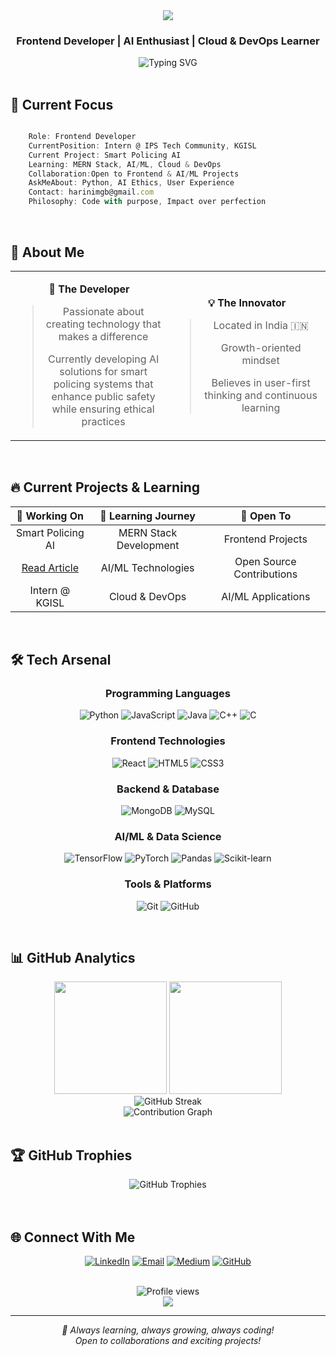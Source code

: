 <div align="center">
  <img src="https://capsule-render.vercel.app/api?type=waving&color=gradient&customColorList=6,12,20&height=200&section=header&text=Harini%20M&fontSize=50&fontAlignY=35&animation=twinkling&fontColor=ffffff" />
</div>

<div align="center">
  
  ### Frontend Developer | AI Enthusiast | Cloud & DevOps Learner
  
  <img src="https://readme-typing-svg.demolab.com?font=Fira+Code&weight=600&size=22&duration=3000&pause=1000&color=2E9EF7&center=true&vCenter=true&multiline=false&width=600&lines=Building+user-centric+solutions;AI-powered+innovation;Bridging+tech+with+real-world+impact" alt="Typing SVG" />
  
</div>

<br>

## 🎯 Current Focus

```javascript

    Role: Frontend Developer
    CurrentPosition: Intern @ IPS Tech Community, KGISL
    Current Project: Smart Policing AI 
    Learning: MERN Stack, AI/ML, Cloud & DevOps
    Collaboration:Open to Frontend & AI/ML Projects
    AskMeAbout: Python, AI Ethics, User Experience
    Contact: harinimgb@gmail.com
    Philosophy: Code with purpose, Impact over perfection

```

<br>

## 🚀 About Me

<table align="center">
<tr>
<td align="center" width="50%">

**🌟 The Developer**

> Passionate about creating technology that makes a difference
> 
> Currently developing AI solutions for smart policing systems that enhance public safety while ensuring ethical practices

</td>
<td align="center" width="50%">

**💡 The Innovator**

> Located in India 🇮🇳
> 
> Growth-oriented mindset
> 
> Believes in user-first thinking and continuous learning

</td>
</tr>
</table>

<br>

## 🔥 Current Projects & Learning

<div align="center">

| 🔭 **Working On** | 🌱 **Learning Journey** | 🤝 **Open To** |
|:---:|:---:|:---:|
| Smart Policing AI | MERN Stack Development | Frontend Projects |
| [Read Article](https://medium.com/@harinimgb/smart-policing-system-d81caeb14b43) | AI/ML Technologies | Open Source Contributions |
| Intern @ KGISL | Cloud & DevOps | AI/ML Applications |

</div>

<br>

## 🛠️ Tech Arsenal

<div align="center">

### Programming Languages
![Python](https://img.shields.io/badge/Python-3776AB?style=for-the-badge&logo=python&logoColor=white)
![JavaScript](https://img.shields.io/badge/JavaScript-F7DF1E?style=for-the-badge&logo=javascript&logoColor=black)
![Java](https://img.shields.io/badge/Java-ED8B00?style=for-the-badge&logo=openjdk&logoColor=white)
![C++](https://img.shields.io/badge/C++-00599C?style=for-the-badge&logo=cplusplus&logoColor=white)
![C](https://img.shields.io/badge/C-00599C?style=for-the-badge&logo=c&logoColor=white)

### Frontend Technologies
![React](https://img.shields.io/badge/React-20232A?style=for-the-badge&logo=react&logoColor=61DAFB)
![HTML5](https://img.shields.io/badge/HTML5-E34F26?style=for-the-badge&logo=html5&logoColor=white)
![CSS3](https://img.shields.io/badge/CSS3-1572B6?style=for-the-badge&logo=css3&logoColor=white)

### Backend & Database
![MongoDB](https://img.shields.io/badge/MongoDB-4EA94B?style=for-the-badge&logo=mongodb&logoColor=white)
![MySQL](https://img.shields.io/badge/MySQL-4479A1?style=for-the-badge&logo=mysql&logoColor=white)

### AI/ML & Data Science
![TensorFlow](https://img.shields.io/badge/TensorFlow-FF6F00?style=for-the-badge&logo=tensorflow&logoColor=white)
![PyTorch](https://img.shields.io/badge/PyTorch-EE4C2C?style=for-the-badge&logo=pytorch&logoColor=white)
![Pandas](https://img.shields.io/badge/Pandas-150458?style=for-the-badge&logo=pandas&logoColor=white)
![Scikit-learn](https://img.shields.io/badge/Scikit--learn-F7931E?style=for-the-badge&logo=scikitlearn&logoColor=white)

### Tools & Platforms
![Git](https://img.shields.io/badge/Git-F05032?style=for-the-badge&logo=git&logoColor=white)
![GitHub](https://img.shields.io/badge/GitHub-100000?style=for-the-badge&logo=github&logoColor=white)

</div>

<br>

## 📊 GitHub Analytics

<div align="center">
  <img height="180em" src="https://github-readme-stats-eight-theta.vercel.app/api?username=harini007m&show_icons=true&theme=tokyonight&include_all_commits=true&count_private=true&hide_border=true&bg_color=0D1117&title_color=2E9EF7&icon_color=2E9EF7&text_color=FFFFFF"/>
  <img height="180em" src="https://github-readme-stats-eight-theta.vercel.app/api/top-langs/?username=harini007m&layout=compact&langs_count=8&theme=tokyonight&hide_border=true&bg_color=0D1117&title_color=2E9EF7&text_color=FFFFFF"/>
</div>

<div align="center">
  <img src="https://github-readme-streak-stats.herokuapp.com/?user=harini007m&theme=tokyonight&hide_border=true&background=0D1117&ring=2E9EF7&fire=2E9EF7&currStreakLabel=2E9EF7" alt="GitHub Streak" />
</div>

<div align="center">
  <img src="https://github-readme-activity-graph.vercel.app/graph?username=harini007m&theme=tokyo-night&hide_border=true&bg_color=0D1117&color=2E9EF7&line=2E9EF7&point=FFFFFF" alt="Contribution Graph" />
</div>

<br>

## 🏆 GitHub Trophies

<div align="center">
  <img src="https://github-profile-trophy.vercel.app/?username=harini007m&theme=tokyonight&no-frame=true&no-bg=true&column=7&margin-w=15&margin-h=15" alt="GitHub Trophies" />
</div>

<br>

<br>

## 🌐 Connect With Me

<div align="center">
  
[![LinkedIn](https://img.shields.io/badge/LinkedIn-0077B5?style=for-the-badge&logo=linkedin&logoColor=white)](https://www.linkedin.com/in/harini-m-aa6a78315)
[![Email](https://img.shields.io/badge/Email-D14836?style=for-the-badge&logo=gmail&logoColor=white)](mailto:harinimgb@gmail.com)
[![Medium](https://img.shields.io/badge/Medium-12100E?style=for-the-badge&logo=medium&logoColor=white)](https://medium.com/@harinimgb)
[![GitHub](https://img.shields.io/badge/GitHub-100000?style=for-the-badge&logo=github&logoColor=white)](https://github.com/harini007m)

</div>

<br>

<div align="center">
  <img src="https://komarev.com/ghpvc/?username=harini007m&label=Profile%20Views&color=2E9EF7&style=for-the-badge" alt="Profile views" />
</div>

<div align="center">
  <img src="https://capsule-render.vercel.app/api?type=waving&color=gradient&customColorList=6,12,20&height=100&section=footer" />
</div>

---

<div align="center">
  <i>💙 Always learning, always growing, always coding!</i>
  <br>
  <i>Open to collaborations and exciting projects!</i>
</div>
